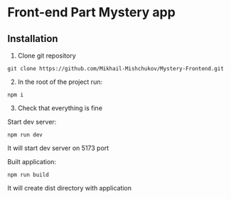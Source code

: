# Front-end Part Mystery app

## Installation

1. Clone git repository

```
git clone https://github.com/Mikhail-Mishchukov/Mystery-Frontend.git
```

2. In the root of the project run:

```
npm i
```

3. Check that everything is fine

Start dev server:

```
npm run dev
```

It will start dev server on 5173 port

Built application:

```
npm run build
```

It will create dist directory with application
